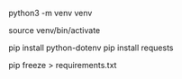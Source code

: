 python3 -m venv venv

source venv/bin/activate

pip install python-dotenv
pip install requests

pip freeze > requirements.txt

